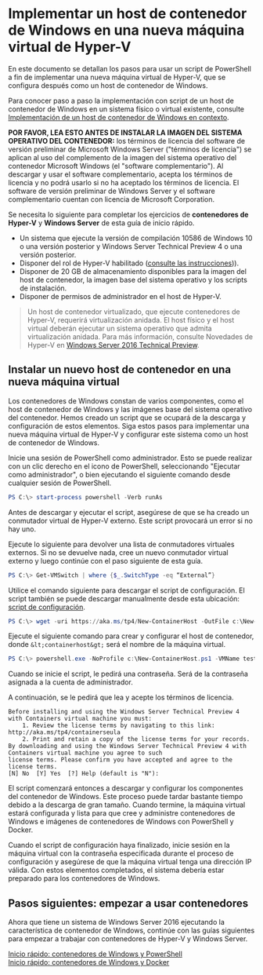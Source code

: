 



# Implementar un host de contenedor de Windows en una nueva máquina virtual de Hyper-V

En este documento se detallan los pasos para usar un script de PowerShell a fin de implementar una nueva máquina virtual de Hyper-V, que se configura después como un host de contenedor de Windows.

Para conocer paso a paso la implementación con script de un host de contenedor de Windows en un sistema físico o virtual existente, consulte [Implementación de un host de contenedor de Windows en contexto](./inplace_setup.md).

**POR FAVOR, LEA ESTO ANTES DE INSTALAR LA IMAGEN DEL SISTEMA OPERATIVO DEL CONTENEDOR:** los términos de licencia del software de versión preliminar de Microsoft Windows Server ("términos de licencia") se aplican al uso del complemento de la imagen del sistema operativo del contenedor Microsoft Windows (el "software complementario"). Al descargar y usar el software complementario, acepta los términos de licencia y no podrá usarlo si no ha aceptado los términos de licencia. El software de versión preliminar de Windows Server y el software complementario cuentan con licencia de Microsoft Corporation.

Se necesita lo siguiente para completar los ejercicios de **contenedores de Hyper-V** y **Windows Server** de esta guía de inicio rápido.

* Un sistema que ejecute la versión de compilación 10586 de Windows 10 o una versión posterior y Windows Server Technical Preview 4 o una versión posterior.
* Disponer del rol de Hyper-V habilitado ([consulte las instrucciones](https://msdn.microsoft.com/virtualization/hyperv_on_windows/quick_start/walkthrough_install#UsingPowerShell))).
* Disponer de 20 GB de almacenamiento disponibles para la imagen del host de contenedor, la imagen base del sistema operativo y los scripts de instalación.
* Disponer de permisos de administrador en el host de Hyper-V.

> Un host de contenedor virtualizado, que ejecute contenedores de Hyper-V, requerirá virtualización anidada. El host físico y el host virtual deberán ejecutar un sistema operativo que admita virtualización anidada. Para más información, consulte Novedades de Hyper-V en [Windows Server 2016 Technical Preview](https://technet.microsoft.com/library/dn765471.aspx#BKMK_nested).

## Instalar un nuevo host de contenedor en una nueva máquina virtual

Los contenedores de Windows constan de varios componentes, como el host de contenedor de Windows y las imágenes base del sistema operativo del contenedor. Hemos creado un script que se ocupará de la descarga y configuración de estos elementos. Siga estos pasos para implementar una nueva máquina virtual de Hyper-V y configurar este sistema como un host de contenedor de Windows.

Inicie una sesión de PowerShell como administrador. Esto se puede realizar con un clic derecho en el icono de PowerShell, seleccionando "Ejecutar como administrador", o bien ejecutando el siguiente comando desde cualquier sesión de PowerShell.

``` powershell
PS C:\> start-process powershell -Verb runAs
```

Antes de descargar y ejecutar el script, asegúrese de que se ha creado un conmutador virtual de Hyper-V externo. Este script provocará un error si no hay uno.

Ejecute lo siguiente para devolver una lista de conmutadores virtuales externos. Si no se devuelve nada, cree un nuevo conmutador virtual externo y luego continúe con el paso siguiente de esta guía.

```powershell
PS C:\> Get-VMSwitch | where {$_.SwitchType -eq “External”}
```

Utilice el comando siguiente para descargar el script de configuración. El script también se puede descargar manualmente desde esta ubicación: [script de configuración](https://aka.ms/tp4/New-ContainerHost).

``` PowerShell
PS C:\> wget -uri https://aka.ms/tp4/New-ContainerHost -OutFile c:\New-ContainerHost.ps1
```

Ejecute el siguiente comando para crear y configurar el host de contenedor, donde `&lt;containerhost&gt;` será el nombre de la máquina virtual.

``` powershell
PS C:\> powershell.exe -NoProfile c:\New-ContainerHost.ps1 -VMName testcont -WindowsImage ServerDatacenterCore -Hyperv
```

Cuando se inicie el script, le pedirá una contraseña. Será de la contraseña asignada a la cuenta de administrador.

A continuación, se le pedirá que lea y acepte los términos de licencia.

```
Before installing and using the Windows Server Technical Preview 4 with Containers virtual machine you must:
    1. Review the license terms by navigating to this link: http://aka.ms/tp4/containerseula
    2. Print and retain a copy of the license terms for your records.
By downloading and using the Windows Server Technical Preview 4 with Containers virtual machine you agree to such
license terms. Please confirm you have accepted and agree to the license terms.
[N] No  [Y] Yes  [?] Help (default is "N"):
```

El script comenzará entonces a descargar y configurar los componentes del contenedor de Windows. Este proceso puede tardar bastante tiempo debido a la descarga de gran tamaño. Cuando termine, la máquina virtual estará configurada y lista para que cree y administre contenedores de Windows e imágenes de contenedores de Windows con PowerShell y Docker.

Cuando el script de configuración haya finalizado, inicie sesión en la máquina virtual con la contraseña especificada durante el proceso de configuración y asegúrese de que la máquina virtual tenga una dirección IP válida. Con estos elementos completados, el sistema debería estar preparado para los contenedores de Windows.

## Pasos siguientes: empezar a usar contenedores

Ahora que tiene un sistema de Windows Server 2016 ejecutando la característica de contenedor de Windows, continúe con las guías siguientes para empezar a trabajar con contenedores de Hyper-V y Windows Server.

[Inicio rápido: contenedores de Windows y PowerShell](./manage_powershell.md)  
[Inicio rápido: contenedores de Windows y Docker](./manage_docker.md)






<!--HONumber=Feb16_HO4-->



